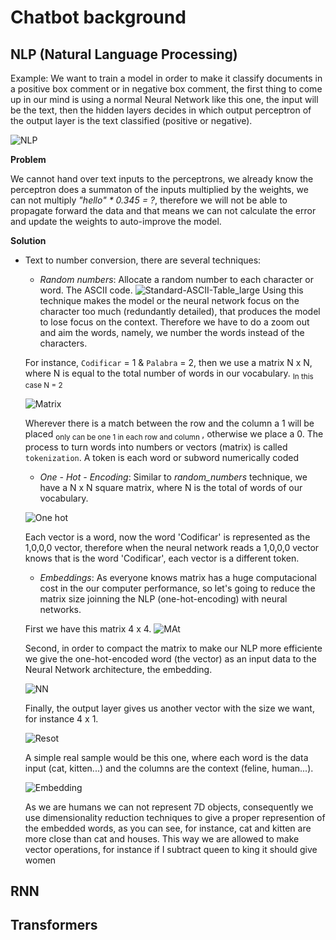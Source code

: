 # Chatbot background
## NLP (Natural Language Processing)
Example: We want to train a model in order to make it classify documents in a positive box comment or in negative box comment, the first thing to come up in our mind is using a normal Neural Network like this one, the input will be the text, then the hidden layers decides in which output perceptron of the output layer is the text classified (positive or negative).

![NLP](https://github.com/RogerCL24/ChatBot/assets/90930371/bf26611d-1397-4c58-ae59-16e19dadcf2d)

**Problem**

We cannot hand over text inputs to the perceptrons, we already know the perceptron does a summaton of the inputs multiplied by the weights, we can not multiply _"hello" * 0.345 = ?_, therefore we will not be able to propagate forward the data and that means we can not calculate the error and update the weights to auto-improve the model.

**Solution**

- Text to number conversion, there are several techniques:
  - _Random numbers_: Allocate a random number to each character or word. The ASCII code.
    ![Standard-ASCII-Table_large](https://github.com/RogerCL24/ChatBot/assets/90930371/dfaa0c19-9ac6-41f4-ad61-dfe1ded97240)
    Using this technique makes the model or the neural network focus on the character too much (redundantly detailed), that produces the model to lose focus on the context. Therefore we have to do a zoom out and aim the words, namely, we number the words instead of the characters.

  For instance, `Codificar` = 1 & `Palabra` = 2, then we use a matrix N x N, where N is equal to the total number of words in our vocabulary. <sub> In this case N = 2 </sub>
  
  ![Matrix](https://github.com/RogerCL24/ChatBot/assets/90930371/3dd41e2c-2bc9-4019-b0ca-d9fa1766d6b0)

  Wherever there is a match between the row and the column a 1 will be placed <sub> only can be one 1 in each row and column </sub>, otherwise we place a 0. The process to turn words into numbers or vectors (matrix) is called ``tokenization``.
  A token is each word or subword numerically coded
 
  - _One - Hot - Encoding_: Similar to _random_numbers_ technique, we have a N x N square matrix, where N is the total of words of our vocabulary.

  ![One hot](https://github.com/RogerCL24/ChatBot/assets/90930371/acaac097-a2e3-4952-8353-22b53ee90643)

  Each vector is a word, now the word 'Codificar' is represented as the 1,0,0,0 vector, therefore when the neural network reads a 1,0,0,0 vector knows that is the word 'Codificar', each vector is a different token.

  - _Embeddings_: As everyone knows matrix has a huge computacional cost in the our computer performance, so let's going to reduce the matrix size joinning the NLP (one-hot-encoding) with neural networks.
   
  First we have this matrix 4 x 4.
  ![MAt](https://github.com/RogerCL24/ChatBot/assets/90930371/4260d548-b3de-4d72-8a13-c6332bff2e61)

  Second, in order to compact the matrix to make our NLP more efficiente we give the one-hot-encoded word (the vector) as an input data to the Neural Network architecture, the embedding.
  
  ![NN](https://github.com/RogerCL24/ChatBot/assets/90930371/dd8d0eff-8f8f-41a3-a670-e42b683443f0)

  Finally, the output layer gives us another vector with the size we want, for instance 4 x 1.
  
  ![Resot](https://github.com/RogerCL24/ChatBot/assets/90930371/4a5045fa-4762-494b-91b5-81be06d116cb)

  A simple real sample would be this one, where each word is the data input (cat, kitten...) and the columns are the context (feline, human...).
  
  ![Embedding](https://github.com/RogerCL24/ChatBot/assets/90930371/23984e52-9827-4219-a273-31cbc74453df)

  As we are humans we can not represent 7D objects, consequently we use dimensionality reduction techniques to give a proper represention of the embedded words, as you can see, for instance, cat and kitten are more close than cat and houses.
  This way we are allowed to make vector operations, for instance if I subtract queen to king it should give women

## RNN

## Transformers
